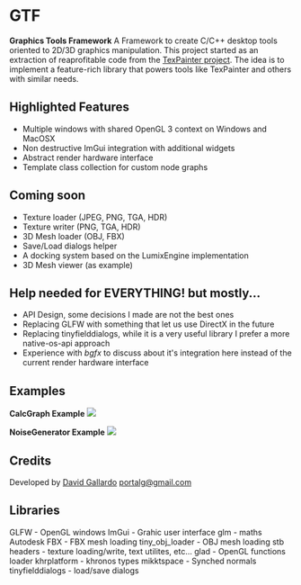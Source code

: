 # GTF
**Graphics Tools Framework**
A Framework to create C/C++ desktop tools oriented to 2D/3D graphics manipulation. 
This project started as an extraction of reaprofitable code from the <a href="https://www.youtube.com/watch?v=f0P1ZqO0zOk" target="_blank">TexPainter project</a>. 
The idea is to implement a feature-rich library that powers tools like TexPainter and others with similar needs.

Highlighted Features
--------------------
- Multiple windows with shared OpenGL 3 context on Windows and MacOSX
- Non destructive ImGui integration with additional widgets
- Abstract render hardware interface 
- Template class collection for custom node graphs

Coming soon
-----------
- Texture loader (JPEG, PNG, TGA, HDR)
- Texture writer (PNG, TGA, HDR) 
- 3D Mesh loader (OBJ, FBX)
- Save/Load dialogs helper
- A docking system based on the LumixEngine implementation
- 3D Mesh viewer (as example)

Help needed for EVERYTHING! but mostly...
-----------------------------------------
- API Design, some decisions I made are not the best ones
- Replacing GLFW with something that let us use DirectX in the future
- Replacing tinyfielddialogs, while it is a very useful library I prefer a more native-os-api approach
- Experience with *bgfx* to discuss about it's integration here instead of the current render hardware interface 

Examples
--------
**CalcGraph Example**
<a href="http://www.youtube.com/watch?v=m6eteEPQ0Lg" target="_blank">
<img src="http://img.youtube.com/vi/m6eteEPQ0Lg/0.jpg"/>
</a>

**NoiseGenerator Example**
<a href="http://www.youtube.com/watch?v=XCk2LmzZI3A" target="_blank">
<img src="http://img.youtube.com/vi/XCk2LmzZI3A/0.jpg"/>
</a>

Credits
-------
Developed by [David Gallardo](https://twitter.com/galloscript) portalg@gmail.com

Libraries
---------
GLFW - OpenGL windows
ImGui - Grahic user interface
glm - maths
Autodesk FBX - FBX mesh loading
tiny_obj_loader - OBJ mesh loading
stb headers - texture loading/write, text utilites, etc...
glad - OpenGL functions loader
khrplatform - khronos types
mikktspace - Synched normals
tinyfielddialogs - load/save dialogs

